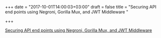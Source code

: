 +++
date = "2017-10-01T14:00:03+03:00"
draft = false
title = "Securing API end points using Negroni, Gorilla Mux, and JWT Middleware  "

+++

<p><a href="https://medium.com/@baijum/api-end-points-with-authentication-using-negroni-gorilla-mux-and-jwt-middleware-63a6dd8275cf">Securing API end points using Negroni, Gorilla Mux, and JWT Middleware  </a></p>

